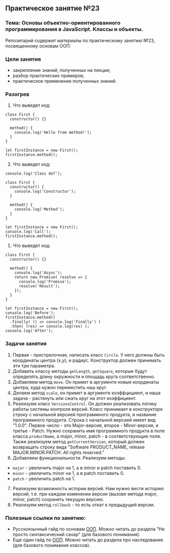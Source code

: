 ## Практическое занятие №23

### Тема: Основы объектно-ориентированного программирования в JavaScript. Классы и объекты.

Репозитарий содержит материалы по практическому занятию №23, посвященному основам ООП.

### Цели занятия
- закрепление знаний, полученных на лекции;
- разбор практических примеров;
- практическое применение полученных знаний.

### Разогрев
1. Что выведет код:
```
class First {
  constructor() {}

  method() {
    console.log('Hello from method!');
  }
}

let firstInstance = new First();
firstInstance.method();

```

2. Что выведет код:
```
console.log('Class def');

class First {
  constructor() {
    console.log('Constructor');
  }

  method() {
    console.log('Method');
  }
}

let firstInstance = new First();
console.log('Call');
firstInstance.method();

```

1. Что выведет код:
```
class First {
  constructor() {}

  method() {
    console.log('Async');
    return new Promise( resolve => {
      console.log('Promise');
      resolve('Result');
    });
  }
}

let firstInstance = new First();
console.log('Before');
firstInstance.method()
  .finally( () => console.log('Finally') )
  .then( (res) => console.log(res) );
console.log('After');

```
### Задачи занятия
1. Первая - пристрелочная, написать класс `Circle`. У него должны быть координаты центра (x,y), и радиус. Конструктор должен принимать эти три параметра.
2. Добавить классу методы `getLength`, `getSquare`, которые будут определять длину окружности и площадь круга соответственно.
3. Добавляем метод `move`. Он примет в аргументе новые координаты центра, куда нужно переместить наш круг.
4. Делаем метод `scale`, он примет в аргументе коэффцициент, и наша задача - растянуть или сжать круг на этот коэффициент.
5.  Реализуем класс `VersionsControl`. Он должен реализовать логику работы системы контроля версий. Класс принимает в конструкторе строку с начальной версией программного продукта, и название программного продукта. Строка с начальной версией имеет вид "1.0.0". Первое число - это Major-версия, второе - Minor-версия, и третье - Patch. Нужно сохранить имя программного продукта в поле класса `productName`, а major, minor, patch - в соответствующие поля. Также реализуем метод `getCurrentVersion`, который должен возвращать строку вида "Software PRODUCT_NAME, release MAJOR.MINOR.PATCH. All rights reserved."
6. Добавляем функциональности. Реализуем методы:
 - `major` - увеличить major на 1, а в minor и patch поставить 0.
 - `minor` - увеличить minor на 1, а в patch поставить 0.
 - `patch` - увеличить patch на 1.
7. Реализуем возможность истории версий. Нам нужно вести историю версий, т.е. при каждом изменении версии (вызове метода major, minor, patch) сохранять текущую версию.
8. Реализуем метод `rollback` - то есть откат к предыдущей версии.


### Полезные ссылки по занятию:
 - Русскоязычный гайд по основам [ООП](https://learn.javascript.ru/class). Можно читать до раздела "Не просто синтаксический сахар" (для базового понимания).
 - Еще один гайд по [ООП](https://proglib.io/p/uchebnik-po-javascript-oop-na-prostyh-primerah-2022-06-26). Можно читать до раздела про наследование (для базового понимания классов).